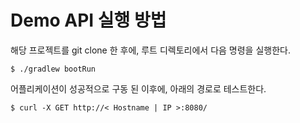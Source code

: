 # Demo API 실행 방법

해당 프로젝트를 git clone 한 후에, 루트 디렉토리에서 다음 명령을 실행한다.

```
$ ./gradlew bootRun
```
어플리케이션이 성공적으로 구동 된 이후에, 아래의 경로로 테스트한다.
```
$ curl -X GET http://< Hostname | IP >:8080/
```